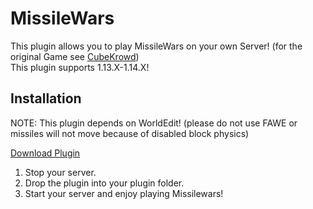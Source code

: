 # MissileWars 
  
This plugin allows you to play MissileWars on your own Server! (for the original Game see [CubeKrowd](https://cubekrowd.net))    
This plugin supports 1.13.X-1.14.X! 
  
## Installation  
  
NOTE: This plugin depends on WorldEdit! (please do not use FAWE or missiles will not move because of disabled block physics)

[Download Plugin](https://ci.linux4.de/job/MissileWars/lastSuccessfulBuild)
  
1. Stop your server.  
2. Drop the plugin into your plugin folder.  
4. Start your server and enjoy playing Missilewars!  
